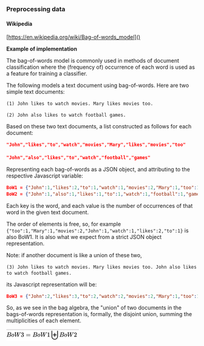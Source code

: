 ### Preprocessing data

#### Wikipedia

[https://en.wikipedia.org/wiki/Bag-of-words_model]()

**Example of implementation**

The bag-of-words model is commonly used in methods of document classification where the (frequency of) occurrence of each word is used as a feature for training a classifier.

The following models a text document using bag-of-words. Here are two simple text documents:

```
(1) John likes to watch movies. Mary likes movies too.
```
```
(2) John also likes to watch football games.
```
Based on these two text documents, a list constructed as follows for each document:

```json
"John","likes","to","watch","movies","Mary","likes","movies","too"

"John","also","likes","to","watch","football","games"
```

Representing each bag-of-words as a JSON object, and attributing to the respective Javascript variable:

```json
BoW1 = {"John":1,"likes":2,"to":1,"watch":1,"movies":2,"Mary":1,"too":1};
BoW2 = {"John":1,"also":1,"likes":1,"to":1,"watch":1,"football":1,"games":1};
```

Each key is the word, and each value is the number of occurrences of that word in the given text document.

The order of elements is free, so, for example `{"too":1,"Mary":1,"movies":2,"John":1,"watch":1,"likes":2,"to":1}` is also BoW1. It is also what we expect from a strict JSON object representation.

Note: if another document is like a union of these two,

```
(3) John likes to watch movies. Mary likes movies too. John also likes to watch football games.
```

its Javascript representation will be:

```json
BoW3 = {"John":2,"likes":3,"to":2,"watch":2,"movies":2,"Mary":1,"too":1,"also":1,"football":1,"games":1};
```

So, as we see in the bag algebra, the "union" of two documents in the bags-of-words representation is, formally, the disjoint union, summing the multiplicities of each element. 

![image](preprocessing-data.png)